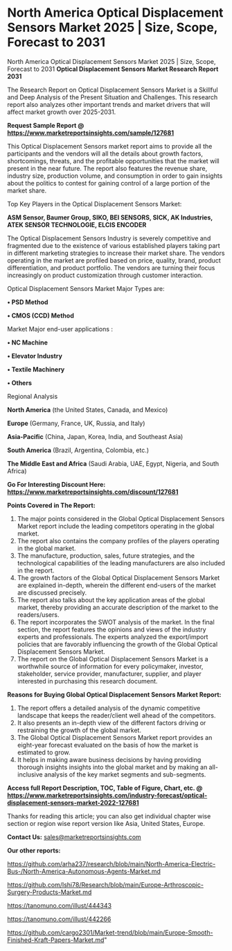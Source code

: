 # North America Optical Displacement Sensors Market 2025 | Size, Scope, Forecast to 2031
North America Optical Displacement Sensors Market 2025 | Size, Scope, Forecast to 2031
<strong>Optical Displacement Sensors Market Research Report 2031</strong>

The Research Report on Optical Displacement Sensors Market is a Skillful and Deep Analysis of the Present Situation and Challenges. This research report also analyzes other important trends and market drivers that will affect market growth over 2025-2031.

<strong>Request Sample Report @ <a href=https://www.marketreportsinsights.com/sample/127681>https://www.marketreportsinsights.com/sample/127681</a></strong>

This Optical Displacement Sensors market report aims to provide all the participants and the vendors will all the details about growth factors, shortcomings, threats, and the profitable opportunities that the market will present in the near future. The report also features the revenue share, industry size, production volume, and consumption in order to gain insights about the politics to contest for gaining control of a large portion of the market share.

Top Key Players in the Optical Displacement Sensors Market:

<strong>ASM Sensor, Baumer Group, SIKO, BEI SENSORS, SICK, AK Industries, ATEK SENSOR TECHNOLOGIE, ELCIS ENCODER</strong>

The Optical Displacement Sensors Industry is severely competitive and fragmented due to the existence of various established players taking part in different marketing strategies to increase their market share. The vendors operating in the market are profiled based on price, quality, brand, product differentiation, and product portfolio. The vendors are turning their focus increasingly on product customization through customer interaction.

Optical Displacement Sensors Market Major Types are:

<strong>• PSD Method

• CMOS (CCD) Method</strong>

Market Major end-user applications :

<strong>• NC Machine

• Elevator Industry

• Textile Machinery

• Others</strong>

Regional Analysis

</u><strong><b>North America</b></strong> (the United States, Canada, and Mexico)

<strong><b>Europe </b></strong>(Germany, France, UK, Russia, and Italy)

<strong><b>Asia-Pacific</b></strong> (China, Japan, Korea, India, and Southeast Asia)

<strong><b>South America</b></strong> (Brazil, Argentina, Colombia, etc.)

<strong><b>The Middle East and Africa</b></strong> (Saudi Arabia, UAE, Egypt, Nigeria, and South Africa)

<strong>Go For Interesting Discount Here: <a href=https://www.marketreportsinsights.com/discount/127681>https://www.marketreportsinsights.com/discount/127681</a></strong>

<strong>Points Covered in The Report:</strong>
<ol>
  <li>The major points considered in the Global Optical Displacement Sensors Market report include the leading competitors operating in the global market.</li>
  <li>The report also contains the company profiles of the players operating in the global market.</li>
  <li>The manufacture, production, sales, future strategies, and the technological capabilities of the leading manufacturers are also included in the report.</li>
  <li>The growth factors of the Global Optical Displacement Sensors Market are explained in-depth, wherein the different end-users of the market are discussed precisely.</li>
  <li>The report also talks about the key application areas of the global market, thereby providing an accurate description of the market to the readers/users.</li>
  <li>The report incorporates the SWOT analysis of the market. In the final section, the report features the opinions and views of the industry experts and professionals. The experts analyzed the export/import policies that are favorably influencing the growth of the Global Optical Displacement Sensors Market.</li>
  <li>The report on the Global Optical Displacement Sensors Market is a worthwhile source of information for every policymaker, investor, stakeholder, service provider, manufacturer, supplier, and player interested in purchasing this research document.</li>
</ol>
<strong>Reasons for Buying Global Optical Displacement Sensors Market Report:</strong>

<ol>
  <li>The report offers a detailed analysis of the dynamic competitive landscape that keeps the reader/client well ahead of the competitors.</li>
  <li>It also presents an in-depth view of the different factors driving or restraining the growth of the global market.</li>
  <li>The Global Optical Displacement Sensors Market report provides an eight-year forecast evaluated on the basis of how the market is estimated to grow.</li>
  <li>It helps in making aware business decisions by having providing thorough insights insights into the global market and by making an all-inclusive analysis of the key market segments and sub-segments.</li>
</ol>
<strong>Access full Report Description, TOC, Table of Figure, Chart, etc. @ <a href=https://www.marketreportsinsights.com/industry-forecast/optical-displacement-sensors-market-2022-127681>https://www.marketreportsinsights.com/industry-forecast/optical-displacement-sensors-market-2022-127681</a></strong>


Thanks for reading this article; you can also get individual chapter wise section or region wise report version like Asia, United States, Europe.

<strong>Contact Us:</strong>
sales@marketreportsinsights.com

<strong>Our other reports:</strong>

<a href=https://github.com/arha237/research/blob/main/North-America-Electric-Bus-/North-America-Autonomous-Agents-Market.md>https://github.com/arha237/research/blob/main/North-America-Electric-Bus-/North-America-Autonomous-Agents-Market.md</a>

<a href=https://github.com/Ishi78/Research/blob/main/Europe-Arthroscopic-Surgery-Products-Market.md>https://github.com/Ishi78/Research/blob/main/Europe-Arthroscopic-Surgery-Products-Market.md</a>

<a href=https://tanomuno.com/illust/444343>https://tanomuno.com/illust/444343</a>

<a href=https://tanomuno.com/illust/442266>https://tanomuno.com/illust/442266</a>

<a href=https://github.com/cargo2301/Market-trend/blob/main/Europe-Smooth-Finished-Kraft-Papers-Market.md>https://github.com/cargo2301/Market-trend/blob/main/Europe-Smooth-Finished-Kraft-Papers-Market.md</a>"
